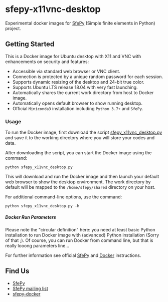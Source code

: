 # sfepy-x11vnc-desktop

Experimental docker images for [SfePy](http://sfepy.org) (Simple finite elements in Python) project.

## Getting Started

This is a Docker image for Ubuntu desktop with X11 and VNC with enhancements
on security and features:

* Accessible via standard web browser or VNC client.
* Connection is protected by a unique random password for each session.
* Supports dynamic resizing of the desktop and 24-bit true color.
* Supports Ubuntu LTS release 18.04 with very fast launching.
* Automatically shares the current work directory from host to Docker image.
* Automatically opens default browser to show running desktop.
* Official `Miniconda3` installation including `Python 3.7+` and `SfePy`.


### Usage

To run the Docker image, first download the script 
[sfepy_x11vnc_desktop.py](https://raw.githubusercontent.com/sfepy/sfepy-docker/master/scripts/sfepy_x11vnc_desktop.py)
and save it to the working directory where you will store your codes and data.

After downloading the script, you can start the Docker image using the command:

```
python sfepy_x11vnc_desktop.py
```

This will download and run the Docker image and then launch your default web browser
to show the desktop environment. The work directory by default will be mapped to the 
`/home/sfepy/shared` directory on your host.

For additional command-line options, use the command:
```
python sfepy_x11vnc_desktop.py -h
```

##### Docker Run Parameters

Please note the "circular definition" here: you need at least basic Python installation
to run Docker image with (advanced) Python installation (Sorry of that ;).
Of course, you can run Docker from command line, but that is really 
looong parameters line...


For further information see official 
[SfePy](http://sfepy.org/doc-devel/index.html#documentation) and
[Docker](https://docs.docker.com/) instructions.

## Find Us

* [SfePy](http://sfepy.org)
* [SfePy mailing list](https://mail.python.org/mm3/mailman3/lists/sfepy.python.org)
* [sfepy-docker](https://github.com/sfepy/sfepy-docker)

